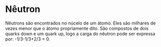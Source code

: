 # Nêutron

Nêutrons são encontrados no núcelo de um átomo. Eles são milhares de vezes menor
que o átomo propriamente dito. São compostos de dois quarks down e um quark up,
logo a carga do nêutron pode ser expressa por: -1/3-1/3+2/3 = 0.

